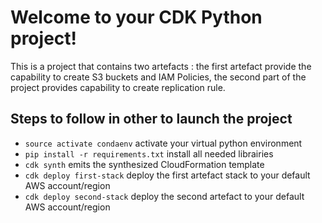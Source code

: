 # Welcome to your CDK Python project!

This is a project that contains two artefacts : the first artefact provide the capability to create S3 buckets and IAM Policies, the second part of the project provides capability to create replication rule. 

## Steps to follow in other to launch the project 

 * `source activate condaenv`          activate your virtual python environment 
 * `pip install -r requirements.txt`       install all needed librairies
 * `cdk synth`      emits the synthesized CloudFormation template
 * `cdk deploy first-stack`        deploy the first artefact stack to your default AWS account/region
 * `cdk deploy second-stack`        deploy the second artefact to your default AWS account/region
